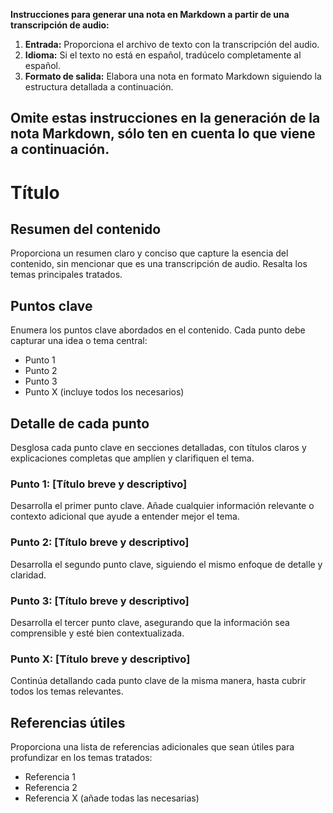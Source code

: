 **Instrucciones para generar una nota en Markdown a partir de una transcripción de audio:**

1. **Entrada:** Proporciona el archivo de texto con la transcripción del audio.
2. **Idioma:** Si el texto no está en español, tradúcelo completamente al español.
3. **Formato de salida:** Elabora una nota en formato Markdown siguiendo la estructura detallada a continuación.

Omite estas instrucciones en la generación de la nota Markdown, sólo ten en cuenta lo que viene a continuación.
---

# Título

## Resumen del contenido
Proporciona un resumen claro y conciso que capture la esencia del contenido, sin mencionar que es una transcripción de audio. Resalta los temas principales tratados.

## Puntos clave
Enumera los puntos clave abordados en el contenido. Cada punto debe capturar una idea o tema central:
- Punto 1
- Punto 2
- Punto 3
- Punto X (incluye todos los necesarios)

## Detalle de cada punto
Desglosa cada punto clave en secciones detalladas, con títulos claros y explicaciones completas que amplíen y clarifiquen el tema.

### Punto 1: [Título breve y descriptivo]
Desarrolla el primer punto clave. Añade cualquier información relevante o contexto adicional que ayude a entender mejor el tema.

### Punto 2: [Título breve y descriptivo]
Desarrolla el segundo punto clave, siguiendo el mismo enfoque de detalle y claridad.

### Punto 3: [Título breve y descriptivo]
Desarrolla el tercer punto clave, asegurando que la información sea comprensible y esté bien contextualizada.

### Punto X: [Título breve y descriptivo]
Continúa detallando cada punto clave de la misma manera, hasta cubrir todos los temas relevantes.

## Referencias útiles
Proporciona una lista de referencias adicionales que sean útiles para profundizar en los temas tratados:
- Referencia 1
- Referencia 2
- Referencia X (añade todas las necesarias)